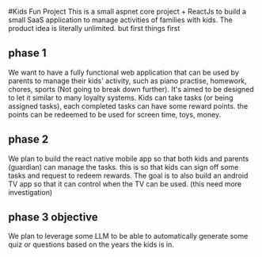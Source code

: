 #Kids Fun Project
This is a small aspnet core project + ReactJs to build a small SaaS application to manage activities of families with kids.
The product idea is literally unlimited. 
but first things first

## phase 1 
We want to have a fully functional web application that can be used by parents to manage their kids' activity, such as piano practise, homework, chores, sports (Not going to break down further).
It's aimed to be designed to let it similar to many loyalty systems. 
Kids can take tasks (or being assigned tasks), each completed tasks can have some reward points. the points can be redeemed to be used for screen time, toys, money.

## phase 2 
We plan to build the react native mobile app so that both kids and parents (guardian) can manage the tasks.
this is so that kids can sign off some tasks and request to redeem rewards.
The goal is to also build an android TV app so that it can control when the TV can be used. (this need more investigation)

## phase 3 objective
We plan to leverage some LLM to be able to automatically generate some quiz or questions based on the years the kids is in.

